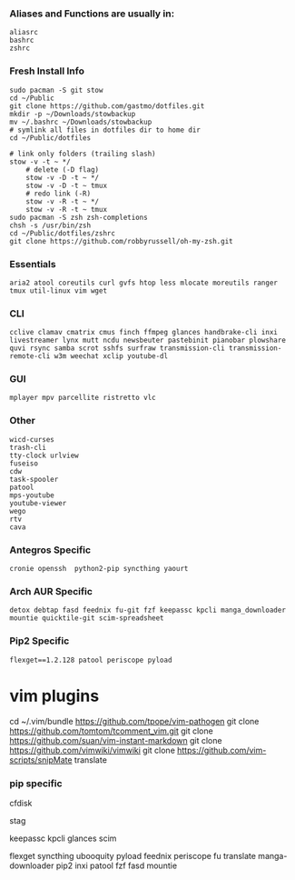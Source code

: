 ### Aliases and Functions are usually in:
    aliasrc
    bashrc
    zshrc


### Fresh Install Info
    sudo pacman -S git stow
    cd ~/Public
    git clone https://github.com/gastmo/dotfiles.git
    mkdir -p ~/Downloads/stowbackup
    mv ~/.bashrc ~/Downloads/stowbackup
    # symlink all files in dotfiles dir to home dir
    cd ~/Public/dotfiles
    
    # link only folders (trailing slash)
    stow -v -t ~ */
        # delete (-D flag)
        stow -v -D -t ~ */
        stow -v -D -t ~ tmux
        # redo link (-R)
        stow -v -R -t ~ */
        stow -v -R -t ~ tmux
    sudo pacman -S zsh zsh-completions
    chsh -s /usr/bin/zsh
    cd ~/Public/dotfiles/zshrc
    git clone https://github.com/robbyrussell/oh-my-zsh.git
    

### Essentials
    aria2 atool coreutils curl gvfs htop less mlocate moreutils ranger tmux util-linux vim wget

### CLI
    cclive clamav cmatrix cmus finch ffmpeg glances handbrake-cli inxi livestreamer lynx mutt ncdu newsbeuter pastebinit pianobar plowshare quvi rsync samba scrot sshfs surfraw transmission-cli transmission-remote-cli w3m weechat xclip youtube-dl
   
### GUI
    mplayer mpv parcellite ristretto vlc

### Other
    wicd-curses
    trash-cli
    tty-clock urlview 
    fuseiso
    cdw
    task-spooler
    patool
    mps-youtube
    youtube-viewer
    wego
    rtv
    cava

    
### Antegros Specific
    cronie openssh  python2-pip syncthing yaourt

### Arch AUR Specific
    detox debtap fasd feednix fu-git fzf keepassc kpcli manga_downloader mountie quicktile-git scim-spreadsheet

### Pip2 Specific
    flexget==1.2.128 patool periscope pyload


# vim plugins
cd ~/.vim/bundle
https://github.com/tpope/vim-pathogen
git clone https://github.com/tomtom/tcomment_vim.git
git clone https://github.com/suan/vim-instant-markdown
git clone https://github.com/vimwiki/vimwiki
git clone https://github.com/vim-scripts/snipMate
translate
    


### pip specific

cfdisk

stag

keepassc kpcli
glances
scim


flexget syncthing ubooquity pyload feednix periscope fu
translate manga-downloader pip2 inxi patool fzf fasd
mountie

